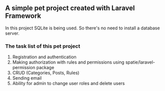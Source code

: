 ## A simple pet project created with Laravel Framework
In this project SQLite is being used. So there's no need to install a database server.
### The task list of this pet project
1. Registration and authentication
2. Making authorization with rules and permissions using spatie/laravel-permission package
3. CRUD (Categories, Posts, Rules)
4. Sending email
5. Ability for admin to change user roles and delete users
